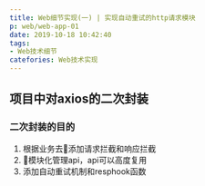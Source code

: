 ```yaml
---
title: Web细节实现(一) | 实现自动重试的http请求模块
p: web/web-app-01
date: 2019-10-18 10:42:40
tags:
- Web技术细节
catefories: Web技术实现
---
```


## 项目中对axios的二次封装

### 二次封装的目的

1. 根据业务去添加请求拦截和响应拦截
2. 模块化管理api，api可以高度复用
3. 添加自动重试机制和resphook函数

### 

### 




